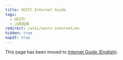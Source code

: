 ```yaml
---
title: UESTC Internet Guide
tags: 
  - UESTC
  - 上网指南
redirect: /wiki/uestc-internet/en
hidden: true
nopdf: true
---
```


This page has been moved to [Internet Guide (English)](/source/wiki/uestc-internet/en.md).